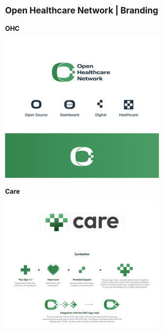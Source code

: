 # Open Healthcare Network | Branding

## OHC

![OHC Branding](./OHC/OHC_logo-06.png "OHC Branding")

## Care

![Care Branding](./Care/Care-Logo_Symbolism.png "Care Branding")
